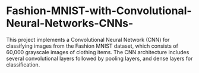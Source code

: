 # Fashion-MNIST-with-Convolutional-Neural-Networks-CNNs-
This project implements a Convolutional Neural Network (CNN) for classifying images from the Fashion MNIST dataset, which consists of 60,000 grayscale images of clothing items. The CNN architecture includes several convolutional layers followed by pooling layers, and dense layers for classification.
